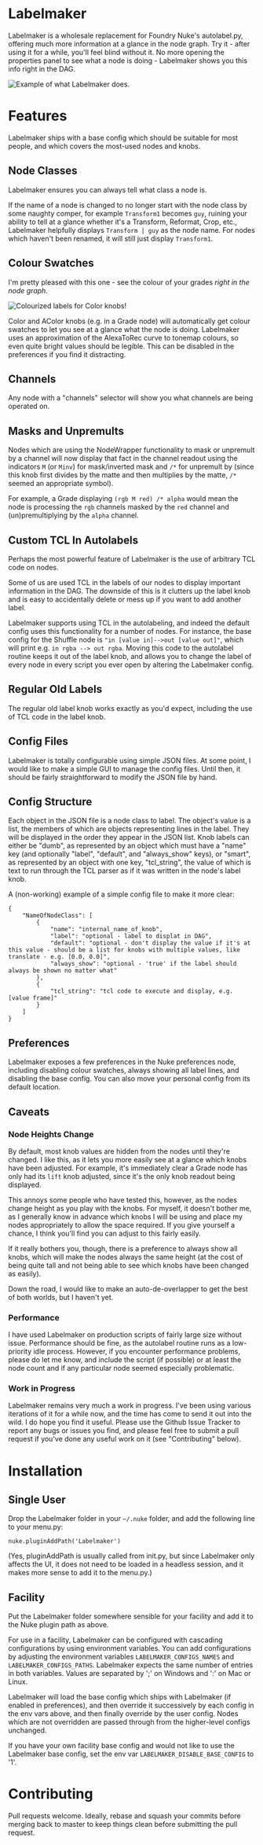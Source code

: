# Labelmaker

Labelmaker is a wholesale replacement for Foundry Nuke's autolabel.py, offering much more information at a glance in the node graph. Try it - after using it for a while, you'll feel blind without it. No more opening the properties panel to see what a node is doing - Labelmaker shows you this info right in the DAG.

![Example of what Labelmaker does.](https://github.com/charlesangus/Labelmaker/blob/assets/example.png?raw=true)

# Features

Labelmaker ships with a base config which should be suitable for most people, and which covers the most-used nodes and knobs.

## Node Classes

Labelmaker ensures you can always tell what class a node is.

If the name of a node is changed to no longer start with the node class by some naughty comper, for example `Transform1` becomes `guy`, ruining your ability to tell at a glance whether it's a Transform, Reformat, Crop, etc., Labelmaker helpfully displays `Transform | guy` as the node name. For nodes which haven't been renamed, it will still just display `Transform1`.

## Colour Swatches

I'm pretty pleased with this one - see the colour of your grades *right in the node graph*.

![Colourized labels for Color knobs!](https://github.com/charlesangus/Labelmaker/blob/assets/grade.png?raw=true)

Color and AColor knobs (e.g. in a Grade node) will automatically get colour swatches to let you see at a glance what the node is doing. Labelmaker uses an approximation of the AlexaToRec curve to tonemap colours, so even quite bright values should be legible. This can be disabled in the preferences if you find it distracting.

## Channels

Any node with a "channels" selector will show you what channels are being operated on.

## Masks and Unpremults

Nodes which are using the NodeWrapper functionality to mask or unpremult by a channel will now display that fact in the channel readout using the indicators `M` (or `Minv`) for mask/inverted mask and `/*` for unpremult by (since this knob first divides by the matte and then multiplies by the matte, `/*` seemed an appropriate symbol).

For example, a Grade displaying `(rgb M red) /* alpha` would mean the node is processing the `rgb` channels masked by the `red` channel and (un)premultiplying by the `alpha` channel.

## Custom TCL In Autolabels

Perhaps the most powerful feature of Labelmaker is the use of arbitrary TCL code on nodes.

Some of us are used TCL in the labels of our nodes to display important information in the DAG. The downside of this is it clutters up the label knob and is easy to accidentally delete or mess up if you want to add another label.

Labelmaker supports using TCL in the autolabeling, and indeed the default config uses this functionality for a number of nodes. For instance, the base config for the Shuffle node is `"in [value in]-->out [value out]"`, which will print e.g. `in rgba --> out rgba`. Moving this code to the autolabel routine keeps it out of the label knob, and allows you to change the label of every node in every script you ever open by altering the Labelmaker config.

## Regular Old Labels

The regular old label knob works exactly as you'd expect, including the use of TCL code in the label knob.

## Config Files

Labelmaker is totally configurable using simple JSON files. At some point, I would like to make a simple GUI to manage the config files. Until then, it should be fairly straightforward to modify the JSON file by hand.

## Config Structure

Each object in the JSON file is a node class to label. The object's value is a list, the members of which are objects representing lines in the label. They will be displayed in the order they appear in the JSON list. Knob labels can either be "dumb", as represented by an object which must have a "name" key (and optionally "label", "default", and "always_show" keys), or "smart", as represented by an object with one key, "tcl_string", the value of which is text to run through the TCL parser as if it was written in the node's label knob.


A (non-working) example of a simple config file to make it more clear:

```
{
    "NameOfNodeClass": [
        {
            "name": "internal_name_of_knob",
            "label": "optional - label to displat in DAG",
            "default": "optional - don't display the value if it's at this value - should be a list for knobs with multiple values, like translate - e.g. [0.0, 0.0]",
            "always_show": "optional - 'true' if the label should always be shown no matter what"
        },
        {
            "tcl_string": "tcl code to execute and display, e.g. [value frame]"
        }
    ]
}
```

## Preferences

Labelmaker exposes a few preferences in the Nuke preferences node, including disabling colour swatches, always showing all label lines, and disabling the base config. You can also move your personal config from its default location.

## Caveats

### Node Heights Change

By default, most knob values are hidden from the nodes until they're changed. I like this, as it lets you more easily see at a glance which knobs have been adjusted. For example, it's immediately clear a Grade node has only had its `lift` knob adjusted, since it's the only knob readout being displayed.

This annoys some people who have tested this, however, as the nodes change height as you play with the knobs. For myself, it doesn't bother me, as I generally know in advance which knobs I will be using and place my nodes appropriately to allow the space required. If you give yourself a chance, I think you'll find you can adjust to this fairly easily.

If it really bothers you, though, there is a preference to always show all knobs, which will make the nodes always the same height (at the cost of being quite tall and not being able to see which knobs have been changed as easily).

Down the road, I would like to make an auto-de-overlapper to get the best of both worlds, but I haven't yet.

### Performance

I have used Labelmaker on production scripts of fairly large size without issue. Performance should be fine, as the autolabel routine runs as a low-priority idle process. However, if you encounter performance problems, please do let me know, and include the script (if possible) or at least the node count and if any particular node seemed especially problematic.

### Work in Progress

Labelmaker remains very much a work in progress. I've been using various iterations of it for a while now, and the time has come to send it out into the wild. I do hope you find it useful. Please use the Github Issue Tracker to report any bugs or issues you find, and please feel free to submit a pull request if you've done any useful work on it (see "Contributing" below).

# Installation

## Single User

Drop the Labelmaker folder in your `~/.nuke` folder, and add the following line to your menu.py:

`nuke.pluginAddPath('Labelmaker')`

(Yes, pluginAddPath is usually called from init.py, but since Labelmaker only affects the UI, it does not need to be loaded in a headless session, and it makes more sense to add it to the menu.py.)

## Facility

Put the Labelmaker folder somewhere sensible for your facility and add it to the Nuke plugin path as above.

For use in a facility, Labelmaker can be configured with cascading configurations by using environment variables. You can add configurations by adjusting the environment variables `LABELMAKER_CONFIGS_NAMES` and `LABELMAKER_CONFIGS_PATHS`. Labelmaker expects the same number of entries in both variables. Values are separated by ';' on Windows and ':' on Mac or Linux.

Labelmaker will load the base config which ships with Labelmaker (if enabled in preferences), and then override it successively by each config in the env vars above, and then finally override by the user config. Nodes which are not overridden are passed through from the higher-level configs unchanged.

If you have your own facility base config and would not like to use the Labelmaker base config, set the env var `LABELMAKER_DISABLE_BASE_CONFIG` to '1'.

# Contributing

Pull requests welcome. Ideally, rebase and squash your commits before merging back to master to keep things clean before submitting the pull request.

